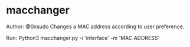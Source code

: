 # macchanger
Author: @0xsudo
Changes a MAC address according to user preference.

Run: Python3 macchanger.py -i 'interface' -m 'MAC ADDRESS'
